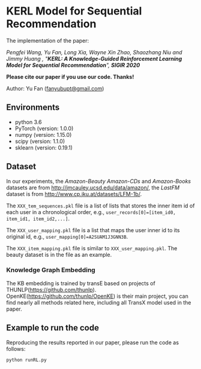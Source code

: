 # KERL Model for Sequential Recommendation
The implementation of the paper:

*Pengfei Wang, Yu Fan, Long Xia, Wayne Xin Zhao, Shaozhang Niu and Jimmy Huang
, "**KERL: A Knowledge-Guided Reinforcement Learning Model for Sequential Recommendation**", **SIGIR 2020*** 


**Please cite our paper if you use our code. Thanks!**

Author: Yu Fan (fanyubupt@gmail.com)


## Environments

- python 3.6
- PyTorch (version: 1.0.0)
- numpy (version: 1.15.0)
- scipy (version: 1.1.0)
- sklearn (version: 0.19.1)


## Dataset

In our experiments, the *Amazon-Beauty* *Amazon-CDs* and *Amazon-Books* datasets are from http://jmcauley.ucsd.edu/data/amazon/, the *LastFM*  dataset is from http://www.cp.jku.at/datasets/LFM-1b/. 

The ```XXX_tem_sequences.pkl``` file is a list of lists that stores the inner item id of each user in a chronological order, e.g., ```user_records[0]=[item_id0, item_id1, item_id2,...]```.

The ```XXX_user_mapping.pkl``` file is a list that maps the user inner id to its original id, e.g., ```user_mapping[0]=A2SUAM1J3GNN3B```.

The ```XXX_item_mapping.pkl``` file is similar to ```XXX_user_mapping.pkl```.
The beauty dataset is in the file as an example.

### Knowledge Graph Embedding
The KB embedding is trained by transE based on projects of THUNLP(https://github.com/thunlp). OpenKE(https://github.com/thunlp/OpenKE) is their main project, 
you can find nearly all methods related here, including all TransX model used in the paper.

## Example to run the code

Reproducing the results reported in our paper, please run the code as follows:

```
python runRL.py
```

